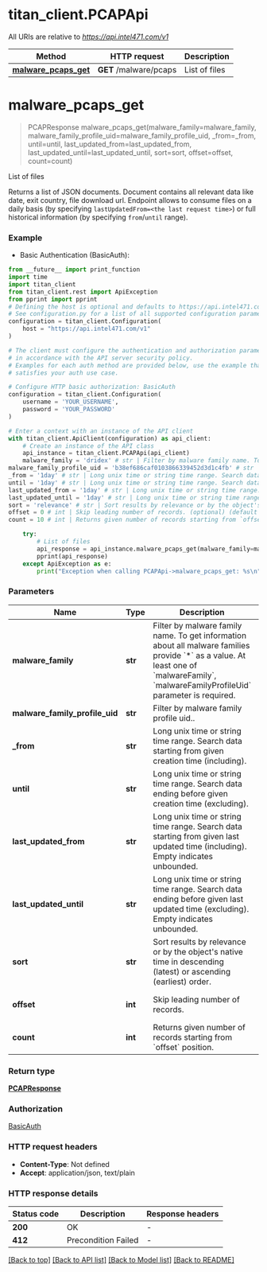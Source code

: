 # titan_client.PCAPApi

All URIs are relative to *https://api.intel471.com/v1*

Method | HTTP request | Description
------------- | ------------- | -------------
[**malware_pcaps_get**](PCAPApi.md#malware_pcaps_get) | **GET** /malware/pcaps | List of files


# **malware_pcaps_get**
> PCAPResponse malware_pcaps_get(malware_family=malware_family, malware_family_profile_uid=malware_family_profile_uid, _from=_from, until=until, last_updated_from=last_updated_from, last_updated_until=last_updated_until, sort=sort, offset=offset, count=count)

List of files

Returns a list of JSON documents. Document contains all relevant data like date, exit country, file download url. Endpoint allows to consume files on a daily basis (by specifying `lastUpdatedFrom=<the last request time>`) or full historical information (by specifying `from`/`until` range). 

### Example

* Basic Authentication (BasicAuth):
```python
from __future__ import print_function
import time
import titan_client
from titan_client.rest import ApiException
from pprint import pprint
# Defining the host is optional and defaults to https://api.intel471.com/v1
# See configuration.py for a list of all supported configuration parameters.
configuration = titan_client.Configuration(
    host = "https://api.intel471.com/v1"
)

# The client must configure the authentication and authorization parameters
# in accordance with the API server security policy.
# Examples for each auth method are provided below, use the example that
# satisfies your auth use case.

# Configure HTTP basic authorization: BasicAuth
configuration = titan_client.Configuration(
    username = 'YOUR_USERNAME',
    password = 'YOUR_PASSWORD'
)

# Enter a context with an instance of the API client
with titan_client.ApiClient(configuration) as api_client:
    # Create an instance of the API class
    api_instance = titan_client.PCAPApi(api_client)
    malware_family = 'dridex' # str | Filter by malware family name. To get information about all malware families provide `*` as a value. At least one of `malwareFamily`, `malwareFamilyProfileUid` parameter is required. (optional)
malware_family_profile_uid = 'b38ef686caf0103866339452d3d1c4fb' # str | Filter by malware family profile uid.. (optional)
_from = '1day' # str | Long unix time or string time range. Search data starting from given creation time (including). (optional)
until = '1day' # str | Long unix time or string time range. Search data ending before given creation time (excluding). (optional)
last_updated_from = '1day' # str | Long unix time or string time range. Search data starting from given last updated time (including). Empty indicates unbounded. (optional)
last_updated_until = '1day' # str | Long unix time or string time range. Search data ending before given last updated time (excluding). Empty indicates unbounded. (optional)
sort = 'relevance' # str | Sort results by relevance or by the object's native time in descending (latest) or ascending (earliest) order. (optional) (default to 'relevance')
offset = 0 # int | Skip leading number of records. (optional) (default to 0)
count = 10 # int | Returns given number of records starting from `offset` position. (optional) (default to 10)

    try:
        # List of files
        api_response = api_instance.malware_pcaps_get(malware_family=malware_family, malware_family_profile_uid=malware_family_profile_uid, _from=_from, until=until, last_updated_from=last_updated_from, last_updated_until=last_updated_until, sort=sort, offset=offset, count=count)
        pprint(api_response)
    except ApiException as e:
        print("Exception when calling PCAPApi->malware_pcaps_get: %s\n" % e)
```

### Parameters

Name | Type | Description  | Notes
------------- | ------------- | ------------- | -------------
 **malware_family** | **str**| Filter by malware family name. To get information about all malware families provide &#x60;*&#x60; as a value. At least one of &#x60;malwareFamily&#x60;, &#x60;malwareFamilyProfileUid&#x60; parameter is required. | [optional] 
 **malware_family_profile_uid** | **str**| Filter by malware family profile uid.. | [optional] 
 **_from** | **str**| Long unix time or string time range. Search data starting from given creation time (including). | [optional] 
 **until** | **str**| Long unix time or string time range. Search data ending before given creation time (excluding). | [optional] 
 **last_updated_from** | **str**| Long unix time or string time range. Search data starting from given last updated time (including). Empty indicates unbounded. | [optional] 
 **last_updated_until** | **str**| Long unix time or string time range. Search data ending before given last updated time (excluding). Empty indicates unbounded. | [optional] 
 **sort** | **str**| Sort results by relevance or by the object&#39;s native time in descending (latest) or ascending (earliest) order. | [optional] [default to &#39;relevance&#39;]
 **offset** | **int**| Skip leading number of records. | [optional] [default to 0]
 **count** | **int**| Returns given number of records starting from &#x60;offset&#x60; position. | [optional] [default to 10]

### Return type

[**PCAPResponse**](PCAPResponse.md)

### Authorization

[BasicAuth](../README.md#BasicAuth)

### HTTP request headers

 - **Content-Type**: Not defined
 - **Accept**: application/json, text/plain

### HTTP response details
| Status code | Description | Response headers |
|-------------|-------------|------------------|
**200** | OK |  -  |
**412** | Precondition Failed |  -  |

[[Back to top]](#) [[Back to API list]](../README.md#documentation-for-api-endpoints) [[Back to Model list]](../README.md#documentation-for-models) [[Back to README]](../README.md)

